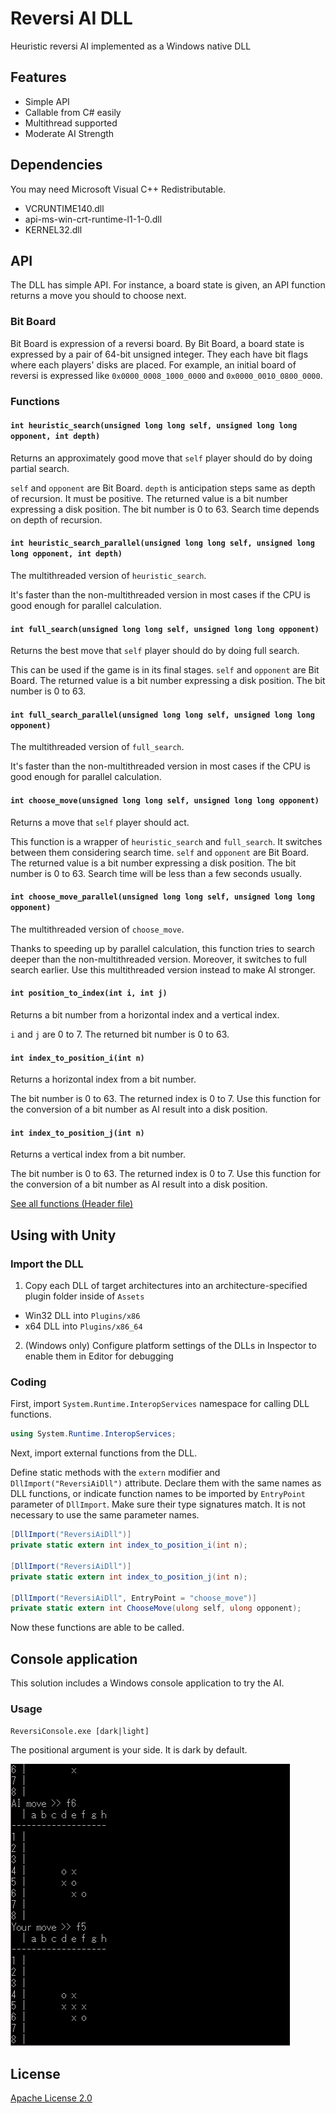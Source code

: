 # Reversi AI DLL

Heuristic reversi AI implemented as a Windows native DLL

## Features

- Simple API
- Callable from C# easily
- Multithread supported
- Moderate AI Strength

## Dependencies

You may need Microsoft Visual C++ Redistributable.

- VCRUNTIME140.dll
- api-ms-win-crt-runtime-l1-1-0.dll
- KERNEL32.dll

## API

The DLL has simple API.
For instance, a board state is given, an API function returns a move you should to choose next.

### Bit Board

Bit Board is expression of a reversi board.
By Bit Board, a board state is expressed by a pair of 64-bit unsigned integer.
They each have bit flags where each players' disks are placed.
For example, an initial board of reversi is expressed like `0x0000_0008_1000_0000` and `0x0000_0010_0800_0000`.

### Functions

#### `int heuristic_search(unsigned long long self, unsigned long long opponent, int depth)`

Returns an approximately good move that `self` player should do by doing partial search.

`self` and `opponent` are Bit Board.
`depth` is anticipation steps same as depth of recursion.
It must be positive.
The returned value is a bit number expressing a disk position.
The bit number is 0 to 63.
Search time depends on depth of recursion.

#### `int heuristic_search_parallel(unsigned long long self, unsigned long long opponent, int depth)`

The multithreaded version of `heuristic_search`.

It's faster than the non-multithreaded version in most cases if the CPU is good enough for parallel calculation.

#### `int full_search(unsigned long long self, unsigned long long opponent)`

Returns the best move that `self` player should do by doing full search.

This can be used if the game is in its final stages.
`self` and `opponent` are Bit Board.
The returned value is a bit number expressing a disk position.
The bit number is 0 to 63.

#### `int full_search_parallel(unsigned long long self, unsigned long long opponent)`

The multithreaded version of `full_search`.

It's faster than the non-multithreaded version in most cases if the CPU is good enough for parallel calculation.

#### `int choose_move(unsigned long long self, unsigned long long opponent)`

Returns a move that `self` player should act.

This function is a wrapper of `heuristic_search` and `full_search`.
It switches between them considering search time.
`self` and `opponent` are Bit Board.
The returned value is a bit number expressing a disk position.
The bit number is 0 to 63.
Search time will be less than a few seconds usually.

#### `int choose_move_parallel(unsigned long long self, unsigned long long opponent)`

The multithreaded version of `choose_move`.

Thanks to speeding up by parallel calculation, this function tries to search deeper than the non-multithreaded version.
Moreover, it switches to full search earlier.
Use this multithreaded version instead to make AI stronger.

#### `int position_to_index(int i, int j)`

Returns a bit number from a horizontal index and a vertical index.

`i` and `j` are 0 to 7.
The returned bit number is 0 to 63.

#### `int index_to_position_i(int n)`

Returns a horizontal index from a bit number.

The bit number is 0 to 63.
The returned index is 0 to 7.
Use this function for the conversion of a bit number as AI result into a disk position.

#### `int index_to_position_j(int n)`

Returns a vertical index from a bit number.

The bit number is 0 to 63.
The returned index is 0 to 7.
Use this function for the conversion of a bit number as AI result into a disk position.

[See all functions (Header file)](ReversiAiDll/ReversiAiDll.h)

## Using with Unity

### Import the DLL

1. Copy each DLL of target architectures into an architecture-specified plugin folder inside of `Assets`
  - Win32 DLL into `Plugins/x86`
  - x64 DLL into `Plugins/x86_64`
2. (Windows only) Configure platform settings of the DLLs in Inspector to enable them in Editor for debugging

### Coding

First, import `System.Runtime.InteropServices` namespace for calling DLL functions.

```cs
using System.Runtime.InteropServices;
```

Next, import external functions from the DLL.

Define static methods with the `extern` modifier and `DllImport("ReversiAiDll")` attribute.
Declare them with the same names as DLL functions, or indicate function names to be imported by `EntryPoint` parameter of `DllImport`.
Make sure their type signatures match.
It is not necessary to use the same parameter names.

```cs
[DllImport("ReversiAiDll")]
private static extern int index_to_position_i(int n);

[DllImport("ReversiAiDll")]
private static extern int index_to_position_j(int n);

[DllImport("ReversiAiDll", EntryPoint = "choose_move")]
private static extern int ChooseMove(ulong self, ulong opponent);
```

Now these functions are able to be called.

## Console application

This solution includes a Windows console application to try the AI.

### Usage

`ReversiConsole.exe [dark|light]`

The positional argument is your side.
It is dark by default.

![console reversi](Console.png)

## License

[Apache License 2.0](LICENSE)
